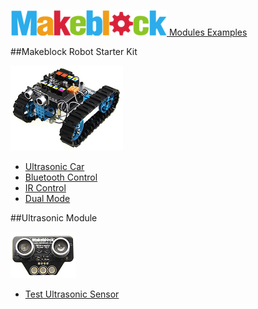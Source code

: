 [![alt text](../images/Logo.png "Makeblock Logo") Modules Examples](https://www.Makeblock.cc)


##Makeblock Robot Starter Kit

[![alt text](../images/Starter.png "")](http://www.makeblock.cc/starter-robot-kit-v2-0-blue-with-electronics/)

* [Ultrasonic Car](https://github.com/Makeblock-official/Makeblock-Library/blob/master/makeblock/examples/Makeblock_Robot_Starter_Kit/Ultrasonic_car/Ultrasonic_car.ino)
* [Bluetooth Control](https://github.com/Makeblock-official/Makeblock-Library/tree/master/makeblock/examples/Makeblock_Robot_Starter_Kit/Bluetooth_Control)
* [IR Control](https://github.com/Makeblock-official/Makeblock-Library/blob/master/makeblock/examples/Makeblock_Robot_Starter_Kit/IR_Control/IR_Control.ino)
* [Dual Mode](https://github.com/Makeblock-official/Makeblock-Library/blob/master/makeblock/examples/Makeblock_Robot_Starter_Kit/DualMode_Starter/DualMode_Starter.ino)


##Ultrasonic Module

[![alt text](../images/Ultrasonic.png "")](https://www.makeblock.cc/me-ultrasonic-sensor-v2-0/)

* [Test Ultrasonic Sensor](https://github.com/Makeblock-official/Makeblock-Library/blob/master/makeblock/examples/Me_UltrasonicSensor/TestUltrasonicSensor/TestUltrasonicSensor.ino)


